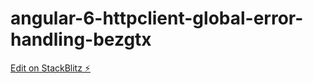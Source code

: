 # angular-6-httpclient-global-error-handling-bezgtx

[Edit on StackBlitz ⚡️](https://stackblitz.com/edit/angular-6-httpclient-global-error-handling-bezgtx)